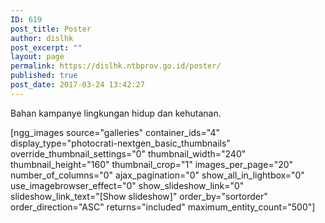 ```yaml
---
ID: 619
post_title: Poster
author: dislhk
post_excerpt: ""
layout: page
permalink: https://dislhk.ntbprov.go.id/poster/
published: true
post_date: 2017-03-24 13:42:27
---
```

<p style="text-align: justify;">Bahan kampanye lingkungan hidup dan kehutanan.</p>

[ngg_images source="galleries" container_ids="4" display_type="photocrati-nextgen_basic_thumbnails" override_thumbnail_settings="0" thumbnail_width="240" thumbnail_height="160" thumbnail_crop="1" images_per_page="20" number_of_columns="0" ajax_pagination="0" show_all_in_lightbox="0" use_imagebrowser_effect="0" show_slideshow_link="0" slideshow_link_text="[Show slideshow]" order_by="sortorder" order_direction="ASC" returns="included" maximum_entity_count="500"]